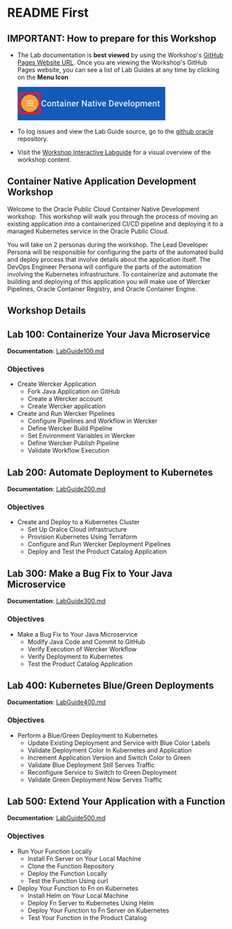 # README First

## IMPORTANT: How to prepare for this Workshop

- The Lab documentation is **best viewed** by using the Workshop's [GitHub Pages Website URL](https://pcdavies.github.io/ContainerNativeAppDev/workshops/container-native-development/). Once you are viewing the Workshop's GitHub Pages website, you can see a list of Lab Guides at any time by clicking on the **Menu Icon**

    ![](images/WorkshopMenu.png)

<!-- - **Step #2**: To get your Trial Account, ***Please follow the instruction*** found in the [Trial Account Student Guide](StudentGuide.md) prior to starting the Labs found in this workshop. -->

- To log issues and view the Lab Guide source, go to the [github oracle](https://github.com/oracle/learning-library/issues/new) repository.

- Visit the [Workshop Interactive Labguide](https://launch.oracle.com/?container-native-development) for a visual overview of the workshop content.


## Container Native Application Development Workshop

Welcome to the Oracle Public Cloud Container Native Development workshop. This workshop will walk you through the process of moving an existing application into a containerized CI/CD pipeline and deploying it to a managed Kubernetes service in the Oracle Public Cloud.

You will take on 2 personas during the workshop. The Lead Developer Persona will be responsible for configuring the parts of the automated build and deploy process that involve details about the application itself. The DevOps Engineer Persona will configure the parts of the automation involving the Kubernetes infrastructure. To containerize and automate the building and deploying of this application you will make use of Wercker Pipelines, Oracle Container Registry, and Oracle Container Engine.

## Workshop Details

## Lab 100: Containerize Your Java Microservice

**Documentation**: [LabGuide100.md](LabGuide100.md)

### Objectives

- Create Wercker Application
  - Fork Java Application on GitHub
  - Create a Wercker account
  - Create Wercker application
- Create and Run Wercker Pipelines
  - Configure Pipelines and Workflow in Wercker
  - Define Wercker Build Pipeline
  - Set Environment Variables in Wercker
  - Define Wercker Publish Pipeline
  - Validate Workflow Execution

## Lab 200: Automate Deployment to Kubernetes

**Documentation**: [LabGuide200.md](LabGuide200.md)

### Objectives

- Create and Deploy to a Kubernetes Cluster
  - Set Up Oralce Cloud infrastructure
  - Provision Kubernetes Using Terraform
  - Configure and Run Wercker Deployment Pipelines
  - Deploy and Test the Product Catalog Application

## Lab 300: Make a Bug Fix to Your Java Microservice

**Documentation**: [LabGuide300.md](LabGuide300.md)

### Objectives

- Make a Bug Fix to Your Java Microservice
  - Modify Java Code and Commit to GitHub
  - Verify Execution of Wercker Workflow
  - Verify Deployment to Kubernetes
  - Test the Product Catalog Application

## Lab 400: Kubernetes Blue/Green Deployments

**Documentation**: [LabGuide400.md](LabGuide400.md)

### Objectives

- Perform a Blue/Green Deployment to Kubernetes
  - Update Existing Deployment and Service with Blue Color Labels
  - Validate Deployment Color In Kubernetes and Application
  - Increment Application Version and Switch Color to Green
  - Validate Blue Deployment Still Serves Traffic
  - Reconfigure Service to Switch to Green Deployment
  - Validate Green Deployment Now Serves Traffic

## Lab 500: Extend Your Application with a Function

**Documentation**: [LabGuide500.md](LabGuide500.md)

### Objectives

- Run Your Function Locally
  - Install Fn Server on Your Local Machine
  - Clone the Function Repository
  - Deploy the Function Locally
  - Test the Function Using curl
- Deploy Your Function to Fn on Kubernetes
  - Install Helm on Your Local Machine
  - Deploy Fn Server to Kubernetes Using Helm
  - Deploy Your Function to Fn Server on Kubernetes
  - Test Your Function in the Product Catalog
